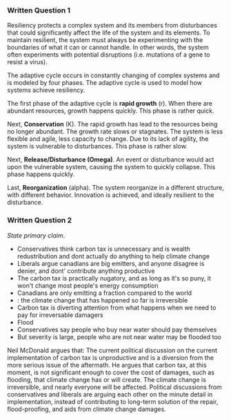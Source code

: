 ### Written Question 1

Resiliency protects a complex system and its members from disturbances that could significantly affect the life of the system and its elements. To maintain resilient, the system must always be experimenting with the boundaries of what it can or cannot handle. In other words, the system often experiments with potential disruptions (i.e. mutations of a gene to resist a virus).

The adaptive cycle occurs in constantly changing of complex systems and is modeled by four phases. The adaptive cycle is used to model how systems achieve resiliency.

The first phase of the adaptive cycle is **rapid growth** (r). When there are abundant resources, growth happens quickly. This phase is rather quick.

Next, **Conservation** (K). The rapid growth has lead to the resources being no longer abundant. The growth rate slows or stagnates. The system is less flexible and agile, less capacity to change. Due to its lack of agility, the system is vulnerable to disturbances. This phase is rather slow.

Next, **Release/Disturbance (Omega)**. An event or disturbance would act upon the vulnerable system, causing the system to quickly collapse. This phase happens quickly.

Last, **Reorganization** (alpha). The system reorganize in a different structure, with different behavior. Innovation is achieved, and ideally resilient to the disturbance.

### Written Question 2

*State primary claim*.

- Conservatives think carbon tax is unnecessary and is wealth redustribution and dont actually do anything to help climate change
- Liberals argue canadians are big emitters, and anyone disagree is denier, and dont' contribute anything productive
- The carbon tax is practically nugatory, and as long as it's so puny, it won't change most people's energy consumption
- Canadians are only emitting a fraction compared to the world
- : the climate change that has happened so far is irreversible
- Carbon tax is diverting attention from what happens when we need to pay for irreversable damagers
- Flood
- Conservatives say people who buy near water should pay themselves
- But severity is large, people who are not near water may be flooded too

Neil McDonald argues that: The current political discussion on the current implementation of carbon tax is unproductive and is a diversion from the more serious issue of the aftermath. He argues that carbon tax, at this moment, is not significant enough to cover the cost of damages, such as flooding, that climate change has or will create. The climate change is irreversible, and nearly everyone will be affected. Political discussions from conservatives and liberals are arguing each other on the minute detail in implementation, instead of contributing to long-term solution of the repair, flood-proofing, and aids from climate change damages.